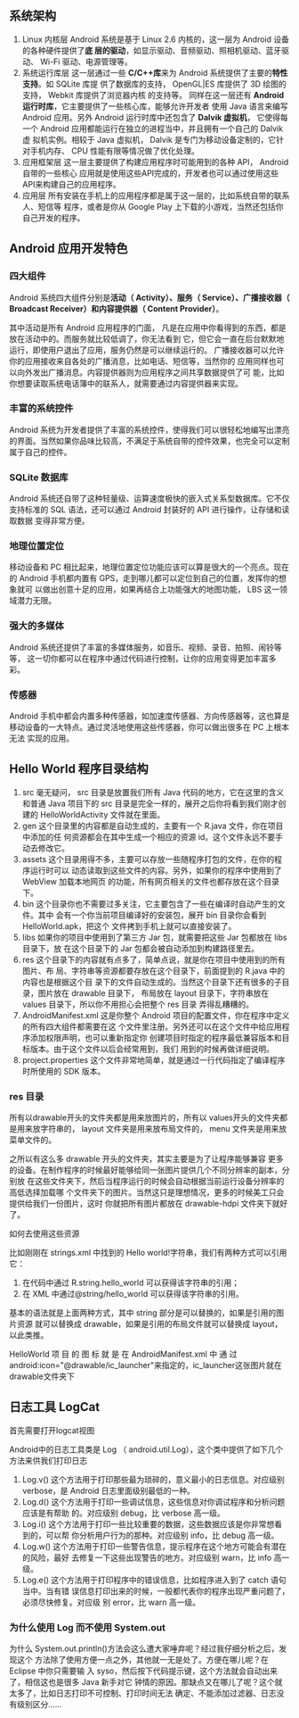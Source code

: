## 系统架构

1. Linux 内核层
Android 系统是基于 Linux 2.6 内核的，这一层为 Android 设备的各种硬件提供了**底
层的驱动**，如显示驱动、音频驱动、照相机驱动、蓝牙驱动、 Wi-Fi 驱动、电源管理等。
2. 系统运行库层
这一层通过一些 **C/C++库**来为 Android 系统提供了主要的**特性支持**。如 SQLite 库提
供了数据库的支持， OpenGL|ES 库提供了 3D 绘图的支持， Webkit 库提供了浏览器内核
的支持等。
同样在这一层还有 **Android 运行时库**，它主要提供了一些核心库，能够允许开发者
使用 Java 语言来编写 Android 应用。另外 Android 运行时库中还包含了 **Dalvik 虚拟机**，
它使得每一个 Android 应用都能运行在独立的进程当中，并且拥有一个自己的 Dalvik 虚
拟机实例。相较于 Java 虚拟机， Dalvik 是专门为移动设备定制的，它针对手机内存、
CPU 性能有限等情况做了优化处理。
3. 应用框架层
这一层主要提供了构建应用程序时可能用到的各种 API， Android 自带的一些核心
应用就是使用这些API完成的，开发者也可以通过使用这些API来构建自己的应用程序。
4. 应用层
所有安装在手机上的应用程序都是属于这一层的，比如系统自带的联系人、短信等
程序，或者是你从 Google Play 上下载的小游戏，当然还包括你自己开发的程序。


## Android 应用开发特色

### 四大组件

Android 系统四大组件分别是**活动（ Activity）、服务（ Service）、广播接收器（ Broadcast
Receiver）和内容提供器（ Content Provider）**。

其中活动是所有 Android 应用程序的门面，
凡是在应用中你看得到的东西，都是放在活动中的。而服务就比较低调了，你无法看到
它，但它会一直在后台默默地运行，即使用户退出了应用，服务仍然是可以继续运行的。
广播接收器可以允许你的应用接收来自各处的广播消息，比如电话、短信等，当然你的
应用同样也可以向外发出广播消息。内容提供器则为应用程序之间共享数据提供了可
能，比如你想要读取系统电话簿中的联系人，就需要通过内容提供器来实现。

### 丰富的系统控件

Android 系统为开发者提供了丰富的系统控件，使得我们可以很轻松地编写出漂亮
的界面。当然如果你品味比较高，不满足于系统自带的控件效果，也完全可以定制属于自己的控件。

### SQLite 数据库

Android 系统还自带了这种轻量级、运算速度极快的嵌入式关系型数据库。它不仅
支持标准的 SQL 语法，还可以通过 Android 封装好的 API 进行操作，让存储和读取数据
变得非常方便。

### 地理位置定位
移动设备和 PC 相比起来，地理位置定位功能应该可以算是很大的一个亮点。现在
的 Android 手机都内置有 GPS，走到哪儿都可以定位到自己的位置，发挥你的想象就可
以做出创意十足的应用，如果再结合上功能强大的地图功能， LBS 这一领域潜力无限。

### 强大的多媒体

Android 系统还提供了丰富的多媒体服务，如音乐、视频、录音、拍照、闹铃等等，
这一切你都可以在程序中通过代码进行控制，让你的应用变得更加丰富多彩。

### 传感器

Android 手机中都会内置多种传感器，如加速度传感器、方向传感器等，这也算是
移动设备的一大特点。通过灵活地使用这些传感器，你可以做出很多在 PC 上根本无法
实现的应用。


## Hello World 程序目录结构


1. src
毫无疑问， src 目录是放置我们所有 Java 代码的地方，它在这里的含义和普通 Java
项目下的 src 目录是完全一样的，展开之后你将看到我们刚才创建的 HelloWorldActivity
文件就在里面。
2. gen
这个目录里的内容都是自动生成的，主要有一个 R.java 文件，你在项目中添加的任
何资源都会在其中生成一个相应的资源 id。这个文件永远不要手动去修改它。
3. assets
这个目录用得不多，主要可以存放一些随程序打包的文件，在你的程序运行时可以
动态读取到这些文件的内容。另外，如果你的程序中使用到了 WebView 加载本地网页
的功能，所有网页相关的文件也都存放在这个目录下。
4. bin
这个目录你也不需要过多关注，它主要包含了一些在编译时自动产生的文件。其中
会有一个你当前项目编译好的安装包，展开 bin 目录你会看到 HelloWorld.apk，把这个
文件拷到手机上就可以直接安装了。
5. libs
如果你的项目中使用到了第三方 Jar 包，就需要把这些 Jar 包都放在 libs 目录下，放
在这个目录下的 Jar 包都会被自动添加到构建路径里去。
6. res
这个目录下的内容就有点多了，简单点说，就是你在项目中使用到的所有图片、布
局、字符串等资源都要存放在这个目录下，前面提到的 R.java 中的内容也是根据这个目
录下的文件自动生成的。当然这个目录下还有很多的子目录，图片放在 drawable 目录下，
布局放在 layout 目录下，字符串放在 values 目录下，所以你不用担心会把整个 res 目录
弄得乱糟糟的。
7. AndroidManifest.xml
这是你整个 Android 项目的配置文件，你在程序中定义的所有四大组件都需要在这
个文件里注册。另外还可以在这个文件中给应用程序添加权限声明，也可以重新指定你
创建项目时指定的程序最低兼容版本和目标版本。由于这个文件以后会经常用到，我们
用到的时候再做详细说明。
8. project.properties
这个文件非常地简单，就是通过一行代码指定了编译程序时所使用的 SDK 版本。


### res 目录

所有以drawable开头的文件夹都是用来放图片的，所有以 values开头的文件夹都是用来放字符串的，
layout 文件夹是用来放布局文件的， menu 文件夹是用来放菜单文件的。

之所以有这么多 drawable 开头的文件夹，其实主要是为了让程序能够兼容
更多的设备。在制作程序的时候最好能够给同一张图片提供几个不同分辨率的副本，分别放
在这些文件夹下，然后当程序运行的时候会自动根据当前运行设备分辨率的高低选择加载哪
个文件夹下的图片。当然这只是理想情况，更多的时候美工只会提供给我们一份图片，这时
你就把所有图片都放在 drawable-hdpi 文件夹下就好了。

如何去使用这些资源

比如刚刚在 strings.xml 中找到的 Hello world!字符串，我们有两种方式可以引用它：
1. 在代码中通过 R.string.hello_world 可以获得该字符串的引用；
2. 在 XML 中通过@string/hello_world 可以获得该字符串的引用。

基本的语法就是上面两种方式，其中 string 部分是可以替换的，如果是引用的图片资源
就可以替换成 drawable，如果是引用的布局文件就可以替换成 layout，以此类推。

HelloWorld 项 目 的 图 标 就 是 在 AndroidManifest.xml 中 通 过
android:icon="@drawable/ic_launcher"来指定的，ic_launcher这张图片就在 drawable文件夹下


## 日志工具 LogCat

首先需要打开logcat视图

Android中的日志工具类是 Log （ android.util.Log），这个类中提供了如下几个方法来供我们打印日志

1. Log.v()
这个方法用于打印那些最为琐碎的，意义最小的日志信息。对应级别 verbose，是
Android 日志里面级别最低的一种。
2. Log.d()
这个方法用于打印一些调试信息，这些信息对你调试程序和分析问题应该是有帮助
的。对应级别 debug，比 verbose 高一级。
3. Log.i()
这个方法用于打印一些比较重要的数据，这些数据应该是你非常想看到的，可以帮
你分析用户行为的那种。对应级别 info，比 debug 高一级。
4. Log.w()
这个方法用于打印一些警告信息，提示程序在这个地方可能会有潜在的风险，最好
去修复一下这些出现警告的地方。对应级别 warn，比 info 高一级。
5. Log.e()
这个方法用于打印程序中的错误信息，比如程序进入到了 catch 语句当中。当有错
误信息打印出来的时候，一般都代表你的程序出现严重问题了，必须尽快修复。对应级
别 error，比 warn 高一级。


### 为什么使用 Log 而不使用 System.out

为什么 System.out.println()方法会这么遭大家唾弃呢？经过我仔细分析之后，发现这个
方法除了使用方便一点之外，其他就一无是处了。方便在哪儿呢？在 Eclipse 中你只需要输
入 syso，然后按下代码提示键，这个方法就会自动出来了，相信这也是很多 Java 新手对它
钟情的原因。那缺点又在哪儿了呢？这个就太多了，比如日志打印不可控制、打印时间无法
确定、不能添加过滤器、日志没有级别区分……


